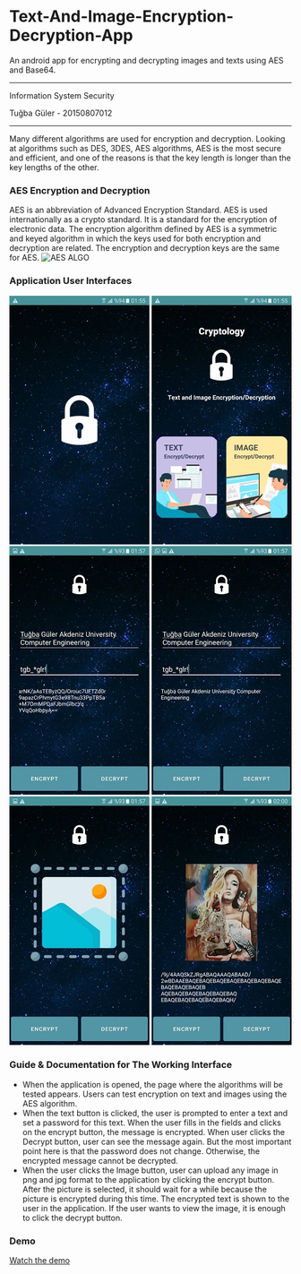 # Text-And-Image-Encryption-Decryption-App
An android app for encrypting and decrypting images and texts using AES and Base64.

------------------------------

Information System Security 

Tuğba Güler - 20150807012

------------------------------

Many different algorithms are used for encryption and decryption. Looking at algorithms such as DES, 3DES, AES algorithms, AES is the most secure and efficient, and one of the reasons is that the key length is longer than the key lengths of the other.

### AES Encryption and Decryption
AES is an abbreviation of Advanced Encryption Standard.
AES is used internationally as a crypto standard. It is a standard for the encryption of electronic data.
The encryption algorithm defined by AES is a symmetric and keyed algorithm in which the keys used for both encryption and decryption are related. The encryption and decryption keys are the same for AES.
![AES ALGO](https://javainterviewpoint.com/wp-content/uploads/2018/09/AES-Encryption-and-Decryption-in-Java.png)

### Application User Interfaces

![Splash Screen](https://github.com/tugbaguler/Text-And-Image-Encryption-Decryption-App/blob/main/ProjectUI/splash_screen.jpg)
![Main Page](https://github.com/tugbaguler/Text-And-Image-Encryption-Decryption-App/blob/main/ProjectUI/main_page.jpg)
![Encrypt Text](https://github.com/tugbaguler/Text-And-Image-Encryption-Decryption-App/blob/main/ProjectUI/encrypt_text.jpg)
![Decrypt Text](https://github.com/tugbaguler/Text-And-Image-Encryption-Decryption-App/blob/main/ProjectUI/decrypt_text.jpg)
![Image Encryption](https://github.com/tugbaguler/Text-And-Image-Encryption-Decryption-App/blob/main/ProjectUI/click_encrypt_buton_choose_image_and_encrypt.jpg)
![Image Decryption](https://github.com/tugbaguler/Text-And-Image-Encryption-Decryption-App/blob/main/ProjectUI/click_decrypt_button_and_you_can_see_the_image.jpg)

### Guide & Documentation for The Working Interface

* When the application is opened, the page where the algorithms will be tested appears. Users can test encryption on text and images using the AES algorithm.
* When the text button is clicked, the user is prompted to enter a text and set a password for this text. When the user fills in the fields and clicks on the encrypt button, the message is encrypted. When user clicks the Decrypt button, user can see the message again. But the most important point here is that the password does not change. Otherwise, the encrypted message cannot be decrypted.
* When the user clicks the Image button, user can upload any image in png and jpg format to the application by clicking the encrypt button. After the picture is selected, it should wait for a while because the picture is encrypted during this time. The encrypted text is shown to the user in the application. If the user wants to view the image, it is enough to click the decrypt button.

### Demo

[Watch the demo](https://www.youtube.com/watch?v=wAdb5yAnKVY&list=PLxVq-1CQ8LtAkKj77GyVGKD4cXUJe33BS&index=2)

